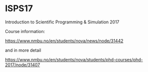 # ISPS17
Introduction to Scientific Programming &amp; Simulation 2017

Course information:

https://www.nmbu.no/en/students/nova/news/node/31442

and in more detail

https://www.nmbu.no/en/students/nova/students/phd-courses/phd-2017/node/31407